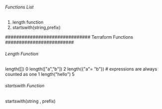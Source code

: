 ###### Functions List ######
1. length function
2. startswith(string,prefix)



############################### Terraform Functions #########################
                            
###### Length Function ######
 length([])
0
length(["a","b"])
2
length({"a"= "b"}) # expressions are always counted as one
1
length("hello")
5

###### startswith Function ######
startswith(string , prefix)